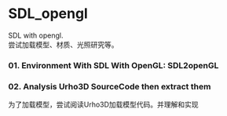 # SDL_opengl
SDL with opengl.  
尝试加载模型、材质、光照研究等。
### 01. Environment With SDL With OpenGL: SDL2openGL 
### 02. Analysis Urho3D SourceCode then extract them
为了加载模型，尝试阅读Urho3D加载模型代码。并理解和实现

